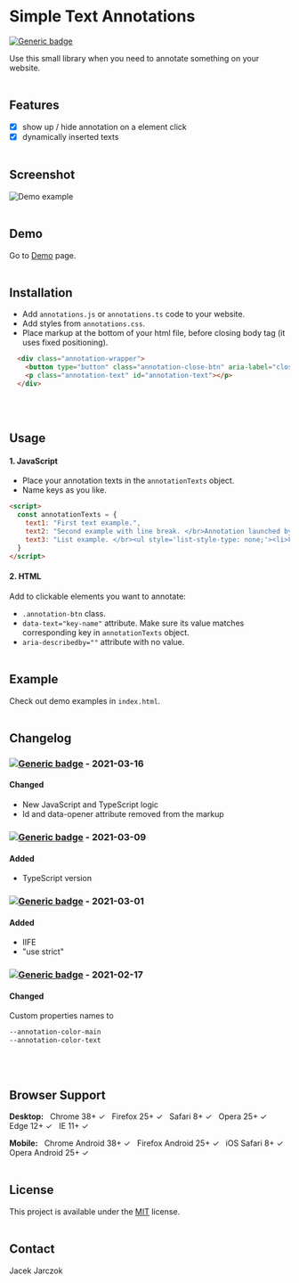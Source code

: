 # Simple Text Annotations
[![Generic badge](https://img.shields.io/badge/Version-2.0.0-green.svg)](https://shields.io/)

Use this small library when you need to annotate something on your website.
<br><br>

## Features
- [x] show up / hide annotation on a element click
- [x] dynamically inserted texts
<br><br>

## Screenshot
![Demo example](https://github.com/k-son/Tooltips/blob/main/annotations.png?raw=true "Demo example")
<br><br>

## Demo
Go to [Demo](https://k-son.github.io/simple-text-annotations/) page.
<br><br>

## Installation
- Add ```annotations.js``` or ```annotations.ts``` code to your website.
- Add styles from ```annotations.css```.
- Place markup at the bottom of your html file, before closing body tag (it uses fixed positioning).
```html
  <div class="annotation-wrapper">
    <button type="button" class="annotation-close-btn" aria-label="close annotation"></button>
    <p class="annotation-text" id="annotation-text"></p>
  </div>
```
<br><br>
## Usage
#### 1. JavaScript
- Place your annotation texts in the ```annotationTexts``` object.
- Name keys as you like.
```html
<script>
  const annotationTexts = {
    text1: "First text example.",
    text2: "Second example with line break. </br>Annotation launched by Button nr 2 and Button nr 3.",
    text3: "List example. </br><ul style='list-style-type: none;'><li>First list item.</li><li>Second list item.</li><li>Third list item.</li>"
  }
</script>
```
#### 2. HTML
Add to clickable elements you want to annotate:
- ```.annotation-btn``` class. 
- ```data-text="key-name"``` attribute. Make sure its value matches corresponding key in ```annotationTexts``` object.
- ```aria-describedby=""``` attribute with no value.
<br><br>

## Example
Check out demo examples in ```index.html```.
<br><br>

## Changelog
### [![Generic badge](https://img.shields.io/badge/Version-2.0.0-green.svg)](https://shields.io/) - 2021-03-16
#### Changed
- New JavaScript and TypeScript logic
- Id and data-opener attribute removed from the markup

### [![Generic badge](https://img.shields.io/badge/Version-1.2.0-green.svg)](https://shields.io/) - 2021-03-09
#### Added
- TypeScript version

### [![Generic badge](https://img.shields.io/badge/Version-1.1.3-green.svg)](https://shields.io/) - 2021-03-01
#### Added
- IIFE
- "use strict"

### [![Generic badge](https://img.shields.io/badge/Version-1.1.2-green.svg)](https://shields.io/) - 2021-02-17
#### Changed
Custom properties names to 
```html
--annotation-color-main
--annotation-color-text
```
<br><br>

## Browser Support
**Desktop:**&nbsp;&nbsp; Chrome 38+ ✓&nbsp;&nbsp; Firefox 25+ ✓&nbsp;&nbsp; Safari 8+ ✓&nbsp;&nbsp;  Opera 25+ ✓&nbsp;&nbsp; Edge 12+ ✓&nbsp;&nbsp; IE 11+ ✓&nbsp;&nbsp;

**Mobile:**&nbsp;&nbsp; Chrome Android 38+ ✓&nbsp;&nbsp; Firefox Android 25+ ✓&nbsp;&nbsp; iOS Safari 8+ ✓&nbsp;&nbsp; Opera Android 25+ ✓&nbsp;&nbsp;
<br><br>

## License
This project is available under the [MIT](https://opensource.org/licenses/mit-license.php) license.
<br><br>

## Contact
 Jacek Jarczok
